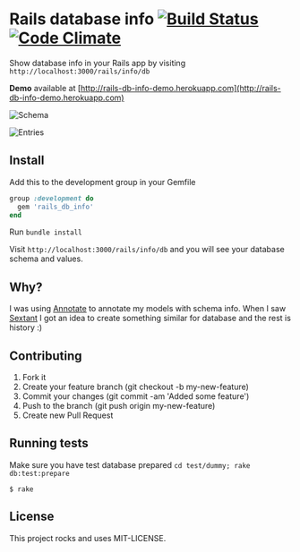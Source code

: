 # Rails database info [![Build Status](https://travis-ci.org/vlado/rails_db_info.png)](https://travis-ci.org/vlado/rails_db_info) [![Code Climate](https://codeclimate.com/github/vlado/rails_db_info.png)](https://codeclimate.com/github/vlado/rails_db_info)

Show database info in your Rails app by visiting `http://localhost:3000/rails/info/db`

**Demo** available at [http://rails-db-info-demo.herokuapp.com](http://rails-db-info-demo.herokuapp.com)

![Schema](https://raw.github.com/vlado/rails_db_info/screenshots/screenshots/schema.png)

![Entries](https://raw.github.com/vlado/rails_db_info/screenshots/screenshots/entries.png)

## Install

Add this to the development group in your Gemfile

```ruby
group :development do
  gem 'rails_db_info'
end
```

Run `bundle install`

Visit `http://localhost:3000/rails/info/db` and you will see your database schema and values.

## Why?

I was using [Annotate](https://github.com/ctran/annotate_models) to annotate my models with schema info. When I saw [Sextant](https://github.com/schneems/sextant) I got an idea to create something similar for database and the rest is history :)

## Contributing

1. Fork it
2. Create your feature branch (git checkout -b my-new-feature)
3. Commit your changes (git commit -am 'Added some feature')
4. Push to the branch (git push origin my-new-feature)
5. Create new Pull Request

## Running tests

Make sure you have test database prepared `cd test/dummy; rake db:test:prepare`

```
$ rake
```

## License

This project rocks and uses MIT-LICENSE.
